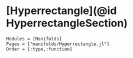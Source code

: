 # [Hyperrectangle](@id HyperrectangleSection)

```@autodocs
Modules = [Manifolds]
Pages = ["manifolds/Hyperrectangle.jl"]
Order = [:type,:function]
```

